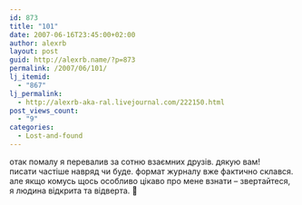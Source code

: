 ```yaml
---
id: 873
title: "101"
date: 2007-06-16T23:45:00+02:00
author: alexrb
layout: post
guid: http://alexrb.name/?p=873
permalink: /2007/06/101/
lj_itemid:
  - "867"
lj_permalink:
  - http://alexrb-aka-ral.livejournal.com/222150.html
post_views_count:
  - "9"
categories:
  - Lost-and-found
---
```

отак помалу я перевалив за сотню взаємних друзів. дякую вам!  
писати частіше навряд чи буде. формат журналу вже фактично склався. але якщо комусь щось особливо цікаво про мене взнати &#8211; звертайтеся, я людина відкрита та відверта. 🙂